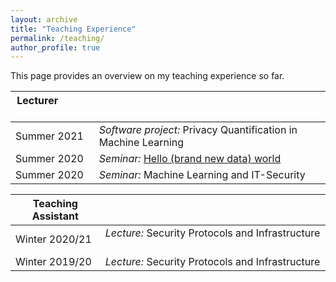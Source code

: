 ```yaml
---
layout: archive
title: "Teaching Experience"
permalink: /teaching/
author_profile: true
---
```


This page provides an overview on my teaching experience so far.


| Lecturer &nbsp; &nbsp; &nbsp; &nbsp; &nbsp;&nbsp; &nbsp; &nbsp; &nbsp;           |                                                               |
| ---------          |:---------                                                      |
| Summer 2021        | *Software project:* Privacy Quantification in Machine Learning |
| Summer 2020        | *Seminar:* [Hello (brand new data) world](https://fraboeni.github.io/teaching/2020-spring-teaching-ethicalML/)                      |
| Summer 2020        | *Seminar:* Machine Learning and IT-Security                    |

| Teaching Assistant |                                                               |
| ---------          |:---------                                                      |
| Winter 2020/21     | *Lecture:* Security Protocols and Infrastructure     &nbsp; &nbsp; &nbsp; &nbsp; &nbsp; &nbsp; &nbsp; &nbsp; &nbsp;  &nbsp; &nbsp; &nbsp;       |
| Winter 2019/20     | *Lecture:* Security Protocols and Infrastructure               |



